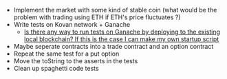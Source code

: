 -   Implement the market with some kind of stable coin (what would be the problem with trading using ETH if ETH's price fluctuates ?)
-   Write tests on Kovan network + Ganache
    -   [Is there any way to run tests on Ganache by deploying to the existing local blockchain? If this is the case I can make my own startup script](https://youtu.be/G8bDhS24eds)
-   Maybe seperate contracts into a trade contract and an option contract
-   Repeat the same test for a put option
-   Move the toString to the asserts in the tests
-   Clean up spaghetti code tests
